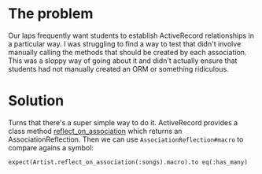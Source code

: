 # The problem

Our laps frequently want students to establish ActiveRecord relationships in a particular way. I was struggling to find a way to test that didn't involve manually calling the methods that should be created by each association. This was a sloppy way of going about it and didn't actually ensure that students had not manually created an ORM or something ridiculous.

# Solution

Turns that there's a super simple way to do it. ActiveRecord provides a class method [reflect_on_association](https://api.rubyonrails.org/classes/ActiveRecord/Reflection/ClassMethods.html#method-i-reflect_on_association) which returns an AssociationReflection. Then we can use `AssociationReflection#macro` to compare agains a symbol:

```
expect(Artist.reflect_on_association(:songs).macro).to eq(:has_many)
```
